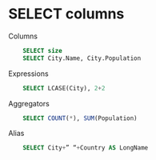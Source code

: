 # SELECT columns

Columns
```sql
    SELECT size
    SELECT City.Name, City.Population
```
Expressions
```sql
    SELECT LCASE(City), 2+2
```
Aggregators
```sql
    SELECT COUNT(*), SUM(Population)
```

Alias
```sql
    SELECT City+” “+Country AS LongName
```
